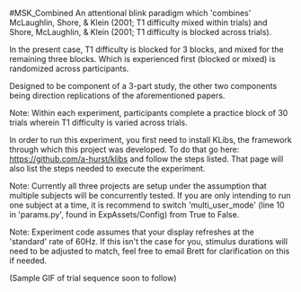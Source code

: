 #MSK_Combined
An attentional blink paradigm which 'combines' McLaughlin, Shore, & Klein (2001; T1 difficulty mixed within trials) and Shore, McLaughlin, & Klein (2001; T1 difficulty is blocked across trials). 

In the present case, T1 difficulty is blocked for 3 blocks, and mixed for the remaining three blocks. Which is experienced first (blocked or mixed) is randomized across participants.

Designed to be component of a 3-part study, the other two components being direction replications of the aforementioned papers.

Note: Within each experiment, participants complete a practice block of 30 trials wherein T1 difficulty is varied across trials.

In order to run this experiment, you first need to install KLibs, the framework through which this project was developed. To do that go here: https://github.com/a-hurst/klibs and follow the steps listed. That page will also list the steps needed to execute the experiment.

Note: Currently all three projects are setup under the assumption that multiple subjects will be concurrently tested. If you are only intending to run one subject at a time, it is recommend to switch 'multi_user_mode' (line 10 in 'params.py', found in ExpAssets/Config) from True to False.

Note: Experiment code assumes that your display refreshes at the 'standard' rate of 60Hz. If this isn't the case for you, stimulus durations will need to be adjusted to match, feel free to email Brett for clarification on this if needed.

(Sample GIF of trial sequence soon to follow)
